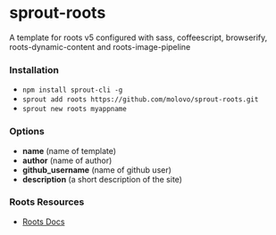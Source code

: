 # sprout-roots

A template for roots v5 configured with sass, coffeescript, browserify, roots-dynamic-content and roots-image-pipeline

### Installation

- `npm install sprout-cli -g`
- `sprout add roots https://github.com/molovo/sprout-roots.git`
- `sprout new roots myappname`

### Options

- **name** (name of template)
- **author** (name of author)
- **github_username** (name of github user)
- **description** (a short description of the site)

### Roots Resources

- [Roots Docs](http://roots.cx/docs)
